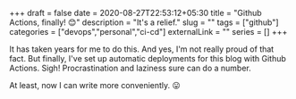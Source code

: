+++ 
draft = false
date = 2020-08-27T22:53:12+05:30
title = "Github Actions, finally! 😊"
description = "It's a relief."
slug = "" 
tags = ["github"]
categories = ["devops","personal","ci-cd"]
externalLink = ""
series = []
+++

It has taken years for me to do this. And yes, I'm not really proud of that fact. But finally, I've set up automatic deployments for this blog with Github Actions. Sigh! Procrastination and laziness sure can do a number.

At least, now I can write more conveniently. 😛

